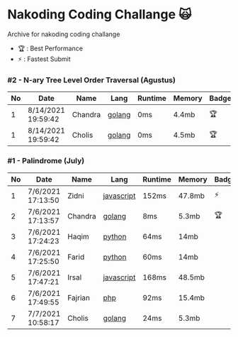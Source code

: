 # Nakoding Coding Challange 🙀
Archive for nakoding coding challange  

- 🏆 : Best Performance
- ⚡ : Fastest Submit

### #2 - N-ary Tree Level Order Traversal (Agustus)

| No | Date               | Name      | Lang        | Runtime | Memory | Badge |
| -- | ------------------ | --------- | ----------- | ------- | ------ | ----- |
| 1  | 8/14/2021 19:59:42 | Chandra   | [golang](https://play.golang.org/p/OP6SlyKtLAQ)     | 0ms     | 4.4mb  | 🏆   |
| 1  | 8/14/2021 19:59:42 | Cholis   | [golang](https://github.com/mcholismalik/leetcode-playground/blob/master/challange/naryTreeLevelOrderTraversal/naryTreeLevelOrderTraversal.go)     | 0ms     | 4.5mb  | 🏆   |


### #1 - Palindrome (July)

| No | Date              | Name      | Lang        | Runtime | Memory | Badge |
| -- | ----------------- | --------- | ----------- | ------- | ------ | ----- |
| 1  | 7/6/2021 17:13:50 | Zidni     | [javascript](https://pastebin.com/GZZFq5SS)  | 152ms   | 47.8mb | ⚡   | 
| 2  | 7/6/2021 17:13:57 | Chandra   | [golang](https://play.golang.org/p/78lRSdaJOme)     | 8ms     | 5.3mb  | 🏆   |
| 3  | 7/6/2021 17:24:23 | Haqim     | [python](https://www.mycompiler.io/view/DuAHo8T)      | 64ms    | 14mb   |       |
| 4  | 7/6/2021 17:25:50 | Farid     | [python](https://replit.com/@Frdzm/Palindrome)     | 60ms    | 14mb   |       |
| 5  | 7/6/2021 17:47:21 | Irsal     | [javascript](https://jsfiddle.net/irsalsss/bke9317f/3/)  | 168ms   | 48.5mb |       |
| 6  | 7/6/2021 17:49:55 | Fajrian   | [php](https://pastebin.com/KZvrM6XA)         | 92ms    | 15.4mb |       |
| 7  | 7/7/2021 10:58:17 | Cholis    | [golang](https://play.golang.org/p/3gOhoW4jmhH)      | 24ms    | 5.3mb  |       |


<!--
**mcholismalik/mcholismalik** is a ✨ _special_ ✨ repository because its `README.md` (this file) appears on your GitHub profile.

Here are some ideas to get you started:

- 🔭 I’m currently working on ...
- 🌱 I’m currently learning ...
- 👯 I’m looking to collaborate on ...
- 🤔 I’m looking for help with ...
- 💬 Ask me about ...
- 📫 How to reach me: ...
- 😄 Pronouns: ...
- ⚡ Fun fact: ...
-->
